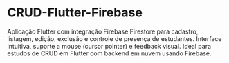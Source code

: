 # CRUD-Flutter-Firebase
Aplicação Flutter com integração Firebase Firestore para cadastro, listagem, edição, exclusão e controle de presença de estudantes. Interface intuitiva, suporte a mouse (cursor pointer) e feedback visual. Ideal para estudos de CRUD em Flutter com backend em nuvem usando Firebase.

